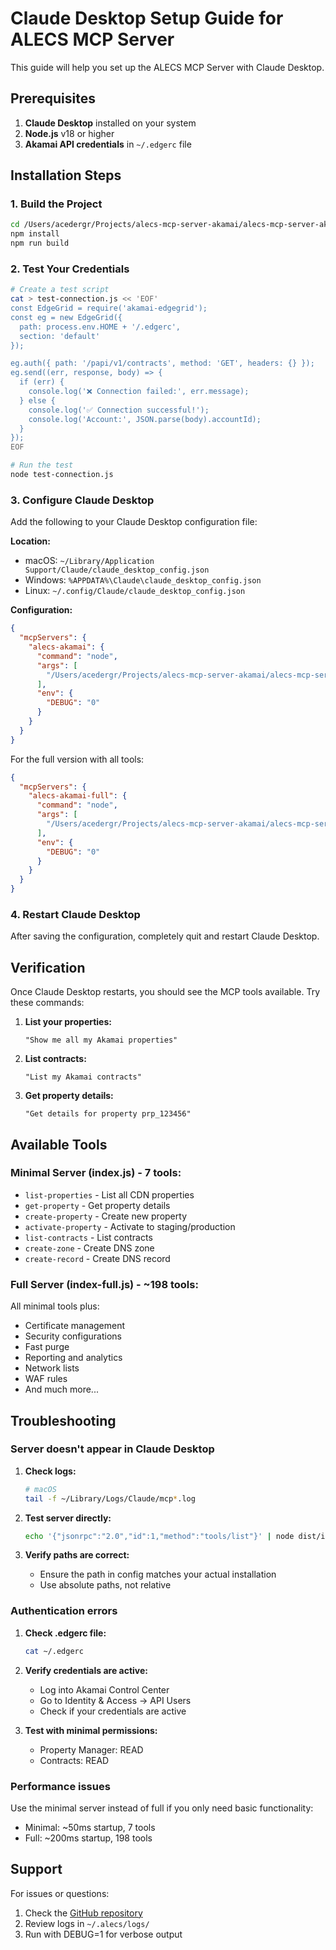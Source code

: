 # Claude Desktop Setup Guide for ALECS MCP Server

This guide will help you set up the ALECS MCP Server with Claude Desktop.

## Prerequisites

1. **Claude Desktop** installed on your system
2. **Node.js** v18 or higher
3. **Akamai API credentials** in `~/.edgerc` file

## Installation Steps

### 1. Build the Project

```bash
cd /Users/acedergr/Projects/alecs-mcp-server-akamai/alecs-mcp-server-akamai
npm install
npm run build
```

### 2. Test Your Credentials

```bash
# Create a test script
cat > test-connection.js << 'EOF'
const EdgeGrid = require('akamai-edgegrid');
const eg = new EdgeGrid({
  path: process.env.HOME + '/.edgerc',
  section: 'default'
});

eg.auth({ path: '/papi/v1/contracts', method: 'GET', headers: {} });
eg.send((err, response, body) => {
  if (err) {
    console.log('❌ Connection failed:', err.message);
  } else {
    console.log('✅ Connection successful!');
    console.log('Account:', JSON.parse(body).accountId);
  }
});
EOF

# Run the test
node test-connection.js
```

### 3. Configure Claude Desktop

Add the following to your Claude Desktop configuration file:

**Location:**
- macOS: `~/Library/Application Support/Claude/claude_desktop_config.json`
- Windows: `%APPDATA%\Claude\claude_desktop_config.json`
- Linux: `~/.config/Claude/claude_desktop_config.json`

**Configuration:**

```json
{
  "mcpServers": {
    "alecs-akamai": {
      "command": "node",
      "args": [
        "/Users/acedergr/Projects/alecs-mcp-server-akamai/alecs-mcp-server-akamai/dist/index.js"
      ],
      "env": {
        "DEBUG": "0"
      }
    }
  }
}
```

For the full version with all tools:

```json
{
  "mcpServers": {
    "alecs-akamai-full": {
      "command": "node",
      "args": [
        "/Users/acedergr/Projects/alecs-mcp-server-akamai/alecs-mcp-server-akamai/dist/index-full.js"
      ],
      "env": {
        "DEBUG": "0"
      }
    }
  }
}
```

### 4. Restart Claude Desktop

After saving the configuration, completely quit and restart Claude Desktop.

## Verification

Once Claude Desktop restarts, you should see the MCP tools available. Try these commands:

1. **List your properties:**
   ```
   "Show me all my Akamai properties"
   ```

2. **List contracts:**
   ```
   "List my Akamai contracts"
   ```

3. **Get property details:**
   ```
   "Get details for property prp_123456"
   ```

## Available Tools

### Minimal Server (index.js) - 7 tools:
- `list-properties` - List all CDN properties
- `get-property` - Get property details
- `create-property` - Create new property
- `activate-property` - Activate to staging/production
- `list-contracts` - List contracts
- `create-zone` - Create DNS zone
- `create-record` - Create DNS record

### Full Server (index-full.js) - ~198 tools:
All minimal tools plus:
- Certificate management
- Security configurations
- Fast purge
- Reporting and analytics
- Network lists
- WAF rules
- And much more...

## Troubleshooting

### Server doesn't appear in Claude Desktop

1. **Check logs:**
   ```bash
   # macOS
   tail -f ~/Library/Logs/Claude/mcp*.log
   ```

2. **Test server directly:**
   ```bash
   echo '{"jsonrpc":"2.0","id":1,"method":"tools/list"}' | node dist/index.js
   ```

3. **Verify paths are correct:**
   - Ensure the path in config matches your actual installation
   - Use absolute paths, not relative

### Authentication errors

1. **Check .edgerc file:**
   ```bash
   cat ~/.edgerc
   ```

2. **Verify credentials are active:**
   - Log into Akamai Control Center
   - Go to Identity & Access → API Users
   - Check if your credentials are active

3. **Test with minimal permissions:**
   - Property Manager: READ
   - Contracts: READ

### Performance issues

Use the minimal server instead of full if you only need basic functionality:
- Minimal: ~50ms startup, 7 tools
- Full: ~200ms startup, 198 tools

## Support

For issues or questions:
1. Check the [GitHub repository](https://github.com/your-repo/alecs-mcp-server-akamai)
2. Review logs in `~/.alecs/logs/`
3. Run with DEBUG=1 for verbose output